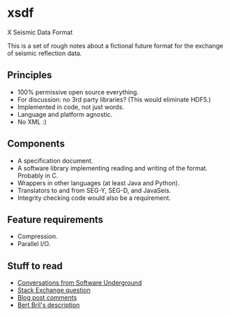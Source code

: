 # xsdf
X Seismic Data Format

This is a set of rough notes about a fictional future format for the exchange of seismic reflection data.


## Principles

- 100% permissive open source everything.
- For discussion: no 3rd party libraries? (This would eliminate HDF5.)
- Implemented in code, not just words.
- Language and platform agnostic.
- No XML :)


## Components

- A specification document.
- A software library implementing reading and writing of the format. Probably in C.
- Wrappers in other languages (at least Java and Python).
- Translators to and from SEG-Y, SEG-D, and JavaSeis.
- Integrity checking code would also be a requirement.


## Feature requirements

- Compression.
- Parallel I/O.


## Stuff to read

- [Conversations from Software Underground](references/Software_Underground_chat.md)
- [Stack Exchange question](references/Stack_Exchange_question.md)
- [Blog post comments](references/Blog_post_comments.md)
- [Bert Bril's description](wiki/Old_specs_bert)
